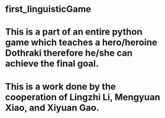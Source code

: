 # first_linguisticGame
# This is a part of an entire python game which teaches a hero/heroine Dothraki therefore he/she can achieve the final goal.
# This is a work done by the cooperation of Lingzhi Li, Mengyuan Xiao, and Xiyuan Gao.
